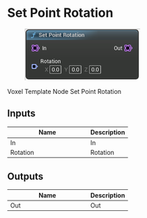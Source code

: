 # Set Point Rotation

<div align="left" data-full-width="false"><figure><img src="../../../api/Point/Set_Point_Rotation.png" alt=""><figcaption></figcaption></figure></div>

Voxel Template Node Set Point Rotation

## Inputs

<table><thead><tr><th width="170">Name</th><th>Description</th></tr></thead><tbody><tr><td>In</td><td>In</td></tr><tr><td>Rotation</td><td>Rotation</td></tr></tbody></table>

## Outputs

<table><thead><tr><th width="170">Name</th><th>Description</th></tr></thead><tbody><tr><td>Out</td><td>Out</td></tr></tbody></table>
